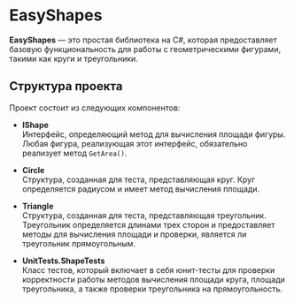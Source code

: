 # EasyShapes

**EasyShapes** — это простая библиотека на C#, которая предоставляет базовую функциональность для работы с геометрическими фигурами, такими как круги и треугольники.

## Структура проекта

Проект состоит из следующих компонентов:

- **IShape**  
  Интерфейс, определяющий метод для вычисления площади фигуры. Любая фигура, реализующая этот интерфейс, обязательно реализует метод `GetArea()`.

- **Circle**  
  Структура, созданная для теста, представляющая круг. Круг определяется радиусом и имеет метод вычисления площади.

- **Triangle**  
  Структура, созданная для теста, представляющая треугольник. Треугольник определяется длинами трех сторон и предоставляет методы для вычисления площади и проверки, является ли треугольник прямоугольным.

- **UnitTests.ShapeTests**  
  Класс тестов, который включает в себя юнит-тесты для проверки корректности работы методов вычисления площади круга, площади треугольника, а также проверки треугольника на прямоугольность.